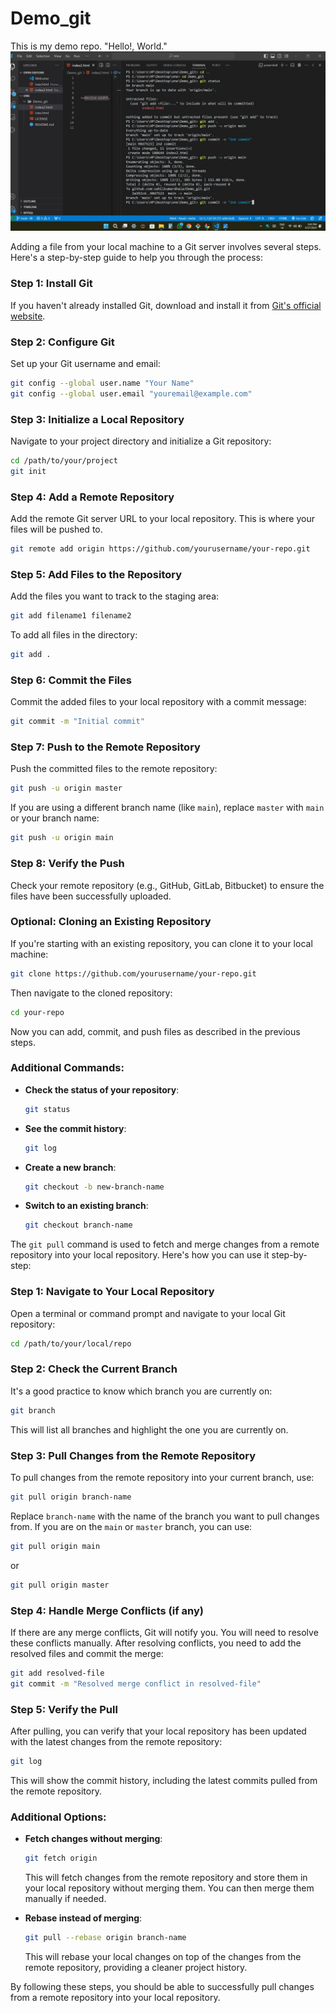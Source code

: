 # Demo_git
This is my demo repo.
"Hello!, World."
![image](https://github.com/sahilkumardhala/Demo_git/blob/main/git%20all%20process.jpg)


Adding a file from your local machine to a Git server involves several steps. Here's a step-by-step guide to help you through the process:

### Step 1: Install Git
If you haven't already installed Git, download and install it from [Git's official website](https://git-scm.com/).

### Step 2: Configure Git
Set up your Git username and email:

```sh
git config --global user.name "Your Name"
git config --global user.email "youremail@example.com"
```

### Step 3: Initialize a Local Repository
Navigate to your project directory and initialize a Git repository:

```sh
cd /path/to/your/project
git init
```

### Step 4: Add a Remote Repository
Add the remote Git server URL to your local repository. This is where your files will be pushed to.

```sh
git remote add origin https://github.com/yourusername/your-repo.git
```

### Step 5: Add Files to the Repository
Add the files you want to track to the staging area:

```sh
git add filename1 filename2
```

To add all files in the directory:

```sh
git add .
```

### Step 6: Commit the Files
Commit the added files to your local repository with a commit message:

```sh
git commit -m "Initial commit"
```

### Step 7: Push to the Remote Repository
Push the committed files to the remote repository:

```sh
git push -u origin master
```

If you are using a different branch name (like `main`), replace `master` with `main` or your branch name:

```sh
git push -u origin main
```

### Step 8: Verify the Push
Check your remote repository (e.g., GitHub, GitLab, Bitbucket) to ensure the files have been successfully uploaded.

### Optional: Cloning an Existing Repository
If you're starting with an existing repository, you can clone it to your local machine:

```sh
git clone https://github.com/yourusername/your-repo.git
```

Then navigate to the cloned repository:

```sh
cd your-repo
```

Now you can add, commit, and push files as described in the previous steps.

### Additional Commands:
- **Check the status of your repository**:
  ```sh
  git status
  ```
- **See the commit history**:
  ```sh
  git log
  ```
- **Create a new branch**:
  ```sh
  git checkout -b new-branch-name
  ```
- **Switch to an existing branch**:
  ```sh
  git checkout branch-name
  ```

The `git pull` command is used to fetch and merge changes from a remote repository into your local repository. Here's how you can use it step-by-step:

### Step 1: Navigate to Your Local Repository
Open a terminal or command prompt and navigate to your local Git repository:

```sh
cd /path/to/your/local/repo
```

### Step 2: Check the Current Branch
It's a good practice to know which branch you are currently on:

```sh
git branch
```

This will list all branches and highlight the one you are currently on.

### Step 3: Pull Changes from the Remote Repository
To pull changes from the remote repository into your current branch, use:

```sh
git pull origin branch-name
```

Replace `branch-name` with the name of the branch you want to pull changes from. If you are on the `main` or `master` branch, you can use:

```sh
git pull origin main
```

or

```sh
git pull origin master
```

### Step 4: Handle Merge Conflicts (if any)
If there are any merge conflicts, Git will notify you. You will need to resolve these conflicts manually. After resolving conflicts, you need to add the resolved files and commit the merge:

```sh
git add resolved-file
git commit -m "Resolved merge conflict in resolved-file"
```

### Step 5: Verify the Pull
After pulling, you can verify that your local repository has been updated with the latest changes from the remote repository:

```sh
git log
```

This will show the commit history, including the latest commits pulled from the remote repository.

### Additional Options:
- **Fetch changes without merging**:
  ```sh
  git fetch origin
  ```

  This will fetch changes from the remote repository and store them in your local repository without merging them. You can then merge them manually if needed.

- **Rebase instead of merging**:
  ```sh
  git pull --rebase origin branch-name
  ```

  This will rebase your local changes on top of the changes from the remote repository, providing a cleaner project history.

By following these steps, you should be able to successfully pull changes from a remote repository into your local repository.